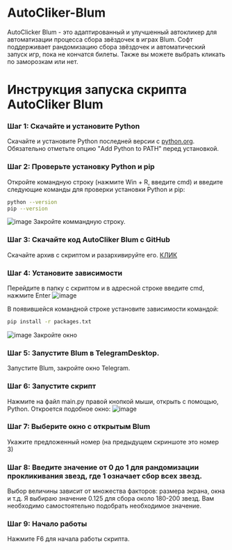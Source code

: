 # AutoCliker-Blum

AutoClicker Blum - это адаптированный и улучшенный автокликер для автоматизации процесса сбора звёздочек в играх Blum. Софт поддерживает рандомизацию сбора звёздочек и автоматический запуск игр, пока не кончатся билеты. Также вы можете выбрать кликать по заморозкам или нет.

# Инструкция запуска скрипта AutoCliker Blum

### Шаг 1: Скачайте и установите Python

Скачайте и установите Python последней версии с [python.org](https://www.python.org/).
Обязательно отметьте опцию "Add Python to PATH" перед установкой.

### Шаг 2: Проверьте установку Python и pip

Откройте командную строку (нажмите Win + R, введите cmd) и введите следующие команды для проверки установки Python и pip:

```sh
python --version
pip --version
```
![image](https://github.com/ZhenyaMelnichuk/AutoCliker-Blum/assets/95444560/db9959eb-eadc-4dbd-82c0-4a8652e431f4)
Закройте коммандную строку.

### Шаг 3: Скачайте код AutoCliker Blum с GitHub

Скачайте архив с скриптом и разархивируйте его.
[КЛИК](https://github.com/ZhenyaMelnichuk/AutoCliker-Blum/archive/refs/heads/main.zip)

### Шаг 4: Установите зависимости

Перейдите в папку с скриптом и в адресной строке введите cmd, нажмите Enter
![image](https://github.com/ZhenyaMelnichuk/AutoCliker-Blum/assets/95444560/630d625c-807b-4ef4-b88d-e129324ffac2)

В появившейся командной строке установите зависимости командой:

```sh
pip install -r packages.txt
```
![image](https://github.com/ZhenyaMelnichuk/AutoCliker-Blum/assets/95444560/beac5707-07d9-47c2-9e52-f5654f8e6edb)
Закройте окно

### Шаг 5: Запустите Blum в TelegramDesktop.

Запустите Blum, закройте окно Telegram.

### Шаг 6: Запустите скрипт

Нажмите на файл main.py правой кнопкой мыши, открыть с помощью, Python.
Откроется подобное окно:
![image](https://github.com/ZhenyaMelnichuk/AutoCliker-Blum/assets/95444560/03051ac4-d46f-44c9-b088-7cb099a4a3c8)


### Шаг 7: Выберите окно с открытым Blum

Укажите предложенный номер (на предыдущем скриншоте это номер 3)

### Шаг 8: Введите значение от 0 до 1 для рандомизации прокликивания звезд, где 1 означает сбор всех звезд.

Выбор величины зависит от множества факторов: размера экрана, окна и т.д. Я выбираю значение 0.125 для сбора около 180-200 звезд. Вам необходимо самостоятельно подобрать необходимое значение.

### Шаг 9: Начало работы

Нажмите F6 для начала работы скрипта. 
